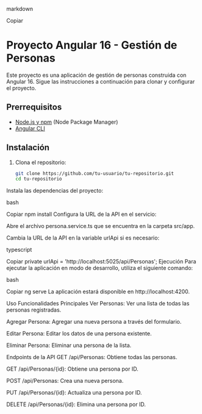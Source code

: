 markdown

Copiar
# Proyecto Angular 16 - Gestión de Personas

Este proyecto es una aplicación de gestión de personas construida con Angular 16. Sigue las instrucciones a continuación para clonar y configurar el proyecto.

## Prerrequisitos

- [Node.js y npm](https://nodejs.org/) (Node Package Manager)
- [Angular CLI](https://angular.io/cli)

## Instalación

1. Clona el repositorio:
   ```bash
   git clone https://github.com/tu-usuario/tu-repositorio.git
   cd tu-repositorio
Instala las dependencias del proyecto:

bash

Copiar
npm install
Configura la URL de la API en el servicio:

Abre el archivo persona.service.ts que se encuentra en la carpeta src/app.

Cambia la URL de la API en la variable urlApi si es necesario:

typescript

Copiar
private urlApi = 'http://localhost:5025/api/Personas';
Ejecución
Para ejecutar la aplicación en modo de desarrollo, utiliza el siguiente comando:

bash

Copiar
ng serve
La aplicación estará disponible en http://localhost:4200.

Uso
Funcionalidades Principales
Ver Personas: Ver una lista de todas las personas registradas.

Agregar Persona: Agregar una nueva persona a través del formulario.

Editar Persona: Editar los datos de una persona existente.

Eliminar Persona: Eliminar una persona de la lista.

Endpoints de la API
GET /api/Personas: Obtiene todas las personas.

GET /api/Personas/{id}: Obtiene una persona por ID.

POST /api/Personas: Crea una nueva persona.

PUT /api/Personas/{id}: Actualiza una persona por ID.

DELETE /api/Personas/{id}: Elimina una persona por ID.